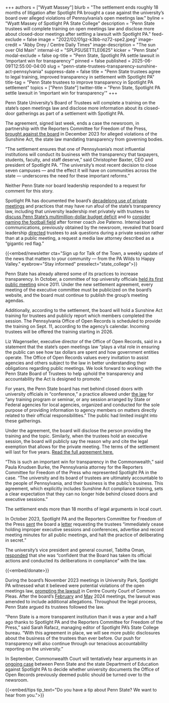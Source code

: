 +++
authors = ["Wyatt Massey"]
blurb = "The settlement ends roughly 18 months of litigation after Spotlight PA brought a case against the university’s board over alleged violations of Pennsylvania’s open meetings law."
byline = "Wyatt Massey of Spotlight PA State College"
description = "Penn State trustees will complete training on open meetings law and disclose more about closed-door meetings after settling a lawsuit with Spotlight PA."
feed-exclude = false
image = "2022/02/01gz-k3bb-nz72-spe2.jpeg"
image-credit = "Abby Drey / Centre Daily Times"
image-description = "The sun over Old Main"
internal-id = "SPLPSUSETTLE0625"
kicker = "Penn State"
modal-exclude = false
og-title = "Penn State, Spotlight PA settle lawsuit in ‘important win for transparency’"
pinned = false
published = 2025-06-09T12:55:00-04:00
slug = "penn-state-trustees-transparency-sunshine-act-pennsylvania"
suppress-date = false
title = "Penn State trustees agree to legal training, improved transparency in settlement with Spotlight PA"
title-tag = "Penn State trustees to improve transparency in Spotlight PA settlement"
topics = ["Penn State"]
twitter-title = "Penn State, Spotlight PA settle lawsuit in ‘important win for transparency’"
+++

Penn State University’s Board of Trustees will complete a training on the state’s open meetings law and disclose more information about its closed-door gatherings as part of a settlement with Spotlight PA.

The agreement, signed last week, ends a case the newsroom, in partnership with the Reporters Committee for Freedom of the Press, <a href="https://www.spotlightpa.org/statecollege/2023/10/penn-state-board-trustees-open-meetings-spotlight-pennsylvania/">brought against the board</a> in December 2023 for alleged violations of the Sunshine Act, the state law mandating transparency from governing bodies.

“The settlement ensures that one of Pennsylvania’s most influential institutions will conduct its business with the transparency that taxpayers, students, faculty, and staff deserve,” said Christopher Baxter, CEO and president of Spotlight PA. “The university’s most recent decision to close seven campuses — and the effect it will have on communities across the state — underscores the need for these important reforms.”

Neither Penn State nor board leadership responded to a request for comment for this story.

Spotlight PA has documented the board’s <a href="https://www.spotlightpa.org/statecollege/2022/09/penn-state-board-of-trustees-sunshine-act-public-meetings/">decadelong use of private meetings</a> and practices that may have run afoul of the state’s transparency law, including that university leadership met privately with trustees to <a href="https://www.spotlightpa.org/statecollege/2023/05/penn-state-budget-deficit-trustees-sunshine-act/">discuss Penn State’s multimillion-dollar budget deficit</a> and to <a href="https://www.spotlightpa.org/statecollege/2024/02/penn-state-football-paterno-field-resolution-trustees-budget-cuts/">consider naming the football field</a> after former coach Joe Paterno. Internal board communications, previously obtained by the newsroom, revealed that board leadership <a href="https://www.spotlightpa.org/statecollege/2023/05/penn-state-budget-deficit-trustees-sunshine-act/">directed</a> trustees to ask questions during a private session rather than at a public meeting, a request a media law attorney described as a “gigantic red flag.”

{{<embed/newsletter cta="Sign up for Talk of the Town, a weekly update of the news that matters to your community — from the PA Wilds to Happy Valley." eyebrow="Stay informed" preselect="state_college">}}

Penn State has already altered some of its practices to increase transparency. In October, a committee of top university officials <a href="https://www.spotlightpa.org/statecollege/2024/10/penn-state-board-of-trustees-public-meetings-sunshine-act-executive-committee/">held its first public meeting</a> since 2011. Under the new settlement agreement, every meeting of the executive committee must be publicized on the board’s website, and the board must continue to publish the group’s meeting agendas.

Additionally, according to the settlement, the board will hold a Sunshine Act training for trustees and publicly report which members completed the session. The Pennsylvania Office of Open Records is scheduled to provide the training on Sept. 11, according to the agency’s calendar. Incoming trustees will be offered the training starting in 2026.

Liz Wagenseller, executive director of the Office of Open Records, said in a statement that the state’s open meetings law “plays a vital role in ensuring the public can see how tax dollars are spent and how government entities operate. The Office of Open Records values every invitation to assist agencies and others subject to the law in better understanding their obligations regarding public meetings. We look forward to working with the Penn State Board of Trustees to help uphold the transparency and accountability the Act is designed to promote.”

For years, the Penn State board has met behind closed doors with university officials in “conference,” a practice allowed under <a href="https://www.palegis.us/statutes/consolidated/view-statute?txtType=HTM&amp;ttl=65&amp;div=0&amp;chapter=7">the law</a> for “any training program or seminar, or any session arranged by State or Federal agencies for local agencies, organized and conducted for the sole purpose of providing information to agency members on matters directly related to their official responsibilities.” The public had limited insight into these gatherings.

Under the agreement, the board will disclose the person providing the training and the topic. Similarly, when the trustees hold an executive session, the board will publicly say the reason why and cite the legal exemption that allows for the private meeting. The terms of the settlement will last for five years. <a href="https://www.documentcloud.org/documents/25967768-penn-state-spotlight-pa-agreement-and-general-release-fully-executed-june-2025/">Read the full agreement here.</a>

“This is such an important win for transparency in the Commonwealth,” said Paula Knudsen Burke, the Pennsylvania attorney for the Reporters Committee for Freedom of the Press who represented Spotlight PA in the case. “The university and its board of trustees are ultimately accountable to the people of Pennsylvania, and their business is the public’s business. This agreement, which explicitly includes Sunshine Act compliance training, sets a clear expectation that they can no longer hide behind closed doors and executive sessions.”

The settlement ends more than 18 months of legal arguments in local court.

In October 2023, Spotlight PA and the Reporters Committee for Freedom of the Press <a href="https://www.spotlightpa.org/statecollege/2023/10/penn-state-board-trustees-open-meetings-spotlight-pennsylvania/">sent</a> the board a <a href="https://www.documentcloud.org/documents/25967479-102623-psu-letter/">letter</a> requesting the trustees “immediately cease holding improper executive sessions and conferences, advertise and record meeting minutes for all public meetings, and halt the practice of deliberating in secret.”

The university’s vice president and general counsel, Tabitha Oman, <a href="https://www.documentcloud.org/documents/25967481-20231109-letter-to-reporters-committee/">responded</a> that she was “confident that the Board has taken its official actions and conducted its deliberations in compliance” with the law.

{{<embed/donate>}}

During the board’s November 2023 meetings in University Park, Spotlight PA witnessed what it believed were potential violations of the open meetings law, <a href="https://www.spotlightpa.org/statecollege/2023/12/penn-state-trustees-lawsuit-centre-county-court-open-meetings-sunshine-act/">prompting the lawsuit</a> in Centre County Court of Common Pleas. After the board’s <a href="https://www.spotlightpa.org/statecollege/2024/02/penn-state-football-paterno-field-resolution-trustees-budget-cuts/">February</a> and <a href="https://www.spotlightpa.org/statecollege/2024/05/penn-state-football-beaver-stadium-trustees-private-meetings-sunshine-act/">May</a> 2024 meetings, the lawsuit was amended to include additional allegations. Throughout the legal process, Penn State argued its trustees followed the law.

“Penn State is a more transparent institution than it was a year and a half ago thanks to Spotlight PA and the Reporters Committee for Freedom of the Press,” said Sarah Rafacz, managing editor of Spotlight PA’s State College bureau. “With this agreement in place, we will see more public disclosures about the business of the trustees than ever before. Our push for transparency will also continue through our tenacious accountability reporting on the university.”

In September, Commonwealth Court will tentatively hear arguments in an <a href="https://www.rcfp.org/litigation/pa-dept-of-education-v-massey/">ongoing case</a> between Penn State and the state Department of Education against Spotlight PA to decide whether university documents the Office of Open Records previously deemed public should be turned over to the newsroom.

{{<embed/tips tip_text="Do you have a tip about Penn State? We want to hear from you.">}}

